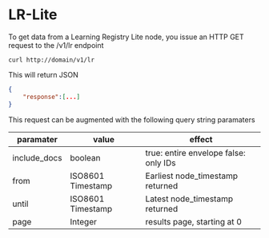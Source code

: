 LR-Lite
=======


To get data from a Learning Registry Lite node, you issue an HTTP GET request to the /v1/lr endpoint

``` 
curl http://domain/v1/lr
```

This will return JSON 


``` JSON
{
    "response":[...]
}
```

This request can be augmented with the following query string paramaters

paramater | value | effect
----------|-------|--------
include_docs | boolean | true: entire envelope false: only IDs
from | ISO8601 Timestamp | Earliest node_timestamp returned
until | ISO8601 Timestamp | Latest node_timestamp returned
page | Integer | results page, starting at 0
```
